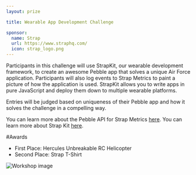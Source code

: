 ```yaml
---
layout: prize 

title: Wearable App Development Challenge

sponsor:
  name: Strap
  url: https://www.straphq.com/
  icon: strap_logo.png
---
```


Participants in this challenge will use StrapKit, our wearable development framework, to create an awesome Pebble app that solves a unique Air Force application. Participants will also log events to Strap Metrics to paint a picture of how the application is used. StrapKit allows you to write apps in pure JavaScript and deploy them down to multiple wearable platforms.

Entries will be judged based on uniqueness of their Pebble app and how it solves the challenge in a compelling way. 

You can learn more about the Pebble API for Strap Metrics [here](https://github.com/strap/strap_sdk_pebble/ "Strap Workshop").
You can learn more about Strap Kit [here](https://github.com/strap/strapkit_cli/ "Strap Workshop").

#Awards

* First Place: Hercules Unbreakable RC Helicopter
* Second Place: Strap T-Shirt

![Workshop image](https://d180hestamyqfz.cloudfront.net/assets/pebble/pebble-all-911272260808ffadabb6f17252e0eb9d.jpg)
